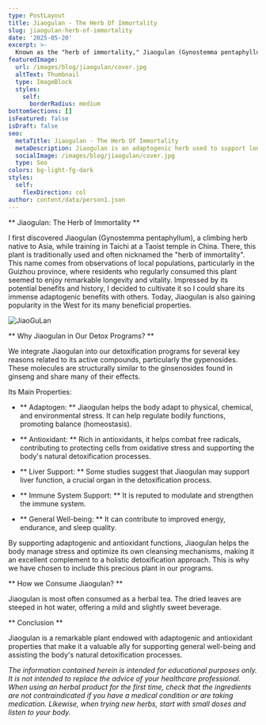 ```yaml
---
type: PostLayout
title: Jiaogulan - The Herb Of Immortality
slug: jiaogulan-herb-of-immortality
date: '2025-05-20'
excerpt: >-
  Known as the "herb of immortality," Jiaogulan (Gynostemma pentaphyllum) is a revered adaptogenic plant traditionally used in China to promote longevity and vitality. We include Jiaogulan in our detox programs for its powerful antioxidant, adaptogenic, and liver-supporting properties. Rich in gypenosides, it helps the body manage stress, support immune function, and enhance natural detoxification. Typically consumed as a soothing herbal tea, Jiaogulan is a gentle yet potent ally in fostering balance, resilience, and holistic well-being.
featuredImage:
  url: /images/blog/jiaogulan/cover.jpg
  altText: Thumbnail
  type: ImageBlock
  styles:
    self:
      borderRadius: medium
bottomSections: []
isFeatured: false
isDraft: false
seo:
  metaTitle: Jiaogulan - The Herb Of Immortality
  metaDescription: Jiaogulan is an adaptogenic herb used to support longevity and resilience; learn how we use it in our detox programs to boost recovery and vitality.
  socialImage: /images/blog/jiaogulan/cover.jpg
  type: Seo
colors: bg-light-fg-dark
styles:
  self:
    flexDirection: col
author: content/data/person1.json
---
```


** Jiaogulan: The Herb of Immortality **

I first discovered Jiaogulan (Gynostemma pentaphyllum), a climbing herb native to Asia, while training in Taichi at a Taoist temple in China. There, this plant is traditionally used and often nicknamed the "herb of immortality". This name comes from observations of local populations, particularly in the Guizhou province, where residents who regularly consumed this plant seemed to enjoy remarkable longevity and vitality. Impressed by its potential benefits and history, I decided to cultivate it so I could share its immense adaptogenic benefits with others. Today, Jiaogulan is also gaining popularity in the West for its many beneficial properties.

![JiaoGuLan](/images/blog/jiaogulan/jiaogulan.jpg)

** Why Jiaogulan in Our Detox Programs? **

We integrate Jiaogulan into our detoxification programs for several key reasons related to its active compounds, particularly the gypenosides. These molecules are structurally similar to the ginsenosides found in ginseng and share many of their effects.

Its Main Properties:

- ** Adaptogen: ** Jiaogulan helps the body adapt to physical, chemical, and environmental stress. It can help regulate bodily functions, promoting balance (homeostasis).

- ** Antioxidant: ** Rich in antioxidants, it helps combat free radicals, contributing to protecting cells from oxidative stress and supporting the body's natural detoxification processes.

- ** Liver Support: ** Some studies suggest that Jiaogulan may support liver function, a crucial organ in the detoxification process.

- ** Immune System Support: ** It is reputed to modulate and strengthen the immune system.

- ** General Well-being: ** It can contribute to improved energy, endurance, and sleep quality.

By supporting adaptogenic and antioxidant functions, Jiaogulan helps the body manage stress and optimize its own cleansing mechanisms, making it an excellent complement to a holistic detoxification approach. This is why we have chosen to include this precious plant in our programs.

** How we Consume Jiaogulan? **

Jiaogulan is most often consumed as a herbal tea. The dried leaves are steeped in hot water, offering a mild and slightly sweet beverage.

** Conclusion **

Jiaogulan is a remarkable plant endowed with adaptogenic and antioxidant properties that make it a valuable ally for supporting general well-being and assisting the body's natural detoxification processes.

_The information contained herein is intended for educational purposes only. It is not intended to replace the advice of your healthcare professional. When using an herbal product for the first time, check that the ingredients are not contraindicated if you have a medical condition or are taking medication. Likewise, when trying new herbs, start with small doses and listen to your body._
